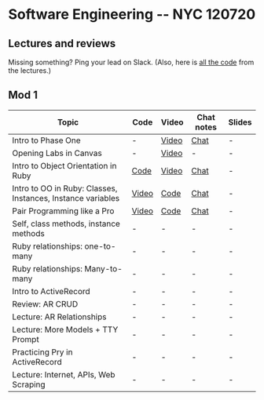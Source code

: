 # Software Engineering -- NYC 120720

## Lectures and reviews
Missing something? Ping your lead on Slack. (Also, here is [all the code](https://github.com/learn-co-students/nyc04-seng-ft-120720) from the lectures.) 

## Mod 1
| Topic            | Code                | Video                | Chat notes | Slides |
| -----            | ----                | -----                | ---- | ---- |
| Intro to Phase One | - | [Video](https://youtu.be/mdwLAvc8dKA) | [Chat](https://github.com/learn-co-students/nyc04-seng-ft-120720/blob/main/chats/W1D1-IntroPhaseOne.txt) | - |
| Opening Labs in Canvas | -  | [Video](https://www.youtube.com/watch?v=-Szbp0qfrpQ) | - | - |
| Intro to Object Orientation in Ruby | [Code](https://github.com/learn-co-students/nyc04-seng-ft-120720/tree/main/01-intro-to-oo-in-ruby)  | [Video](https://youtu.be/Kq-UFXDAdOM) | [Chat](https://github.com/learn-co-students/nyc04-seng-ft-120720/blob/main/chats/W1D1-IntroOORuby.txt) | - |
| Intro to OO in Ruby: Classes, Instances, Instance variables | [Video](https://youtu.be/ubTWjWTxD-I) | [Code](https://github.com/learn-co-students/nyc04-seng-ft-120720/tree/main/02-Classes-Instances-Attributes) | [Chat](https://github.com/learn-co-students/nyc04-seng-ft-120720/blob/main/chats/W1D2-ClassesInstances.txt) | - |
| Pair Programming like a Pro | [Video]() | [Code]() | [Chat]() | - |
| Self, class methods, instance methods | - | - | - | - |
| Ruby relationships: one-to-many | -  | - |- | - |
| Ruby relationships: Many-to-many | - | - | - | - |
| Intro to ActiveRecord | -  | - |- | - |
| Review: AR CRUD | -  | - | - | - |
| Lecture: AR Relationships | -  | - | - | - |
| Lecture: More Models + TTY Prompt | -  | -  | - | - |
| Practicing Pry in ActiveRecord | -  | -  |-  | - |
| Lecture: Internet, APIs, Web Scraping | -  | -  | -  | - |


